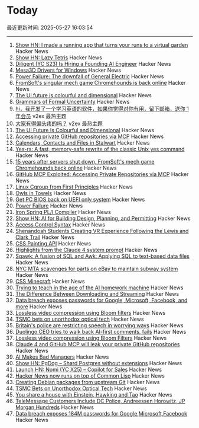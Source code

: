 # Today

最近更新时间: 2025-05-27 16:03:54

--- 
1. [Show HN: I made a running app that turns your runs to a virtual garden](https://www.runandgrow.com/) Hacker News
2. [Show HN: Lazy Tetris](https://lazytetris.com/) Hacker News
3. [Diligent (YC S23) Is Hiring a Founding AI Engineer](https://www.ycombinator.com/companies/diligent/jobs/LAdzmYb-founding-ai-engineer) Hacker News
4. [Mesa3D Drivers for Windows](https://github.com/pal1000/mesa-dist-win) Hacker News
5. [Power Failure: The downfall of General Electric](https://www.gwintrob.com/power-failure-review/) Hacker News
6. [FromSoft's singular mech game Chromehounds is back online](https://www.readonlymemo.com/interview-15-years-after-the-servers-shut-down-fromsofts-singular-mech-game-chromehounds-is-back-online/) Hacker News
7. [The UI future is colourful and dimensional](https://www.flarup.email/p/the-future-is-colourful-and-dimensional) Hacker News
8. [Grammars of Formal Uncertainty](https://arxiv.org/abs/2505.20047) Hacker News
9. [hi，我开发了一个学习英语的软件，如果你觉得对你有用，留下邮箱，送你 1 年会员](https://www.v2ex.com/t/1134547) v2ex 最热主题
10. [大家有得偏头疼的吗？](https://www.v2ex.com/t/1134537) v2ex 最热主题
11. [The UI Future Is Colourful and Dimensional](https://www.flarup.email/p/the-future-is-colourful-and-dimensional) Hacker News
12. [Accessing private GitHub repositories via MCP](https://invariantlabs.ai/blog/mcp-github-vulnerability) Hacker News
13. [Calendars, Contacts and Files in Stalwart](https://stalw.art/blog/collaboration/) Hacker News
14. [Yes-rs: A fast, memory-safe rewrite of the classic Unix yes command](https://github.com/jedisct1/yes-rs) Hacker News
15. [15 years after servers shut down, FromSoft's mech game Chromehounds back online](https://www.readonlymemo.com/interview-15-years-after-the-servers-shut-down-fromsofts-singular-mech-game-chromehounds-is-back-online/) Hacker News
16. [GitHub MCP Exploited: Accessing Private Repositories via MCP](https://invariantlabs.ai/blog/mcp-github-vulnerability) Hacker News
17. [Linux Cgroup from First Principles](https://fzakaria.com/2025/05/26/linux-cgroup-from-first-principles) Hacker News
18. [Owls in Towels](https://owlsintowels.org/) Hacker News
19. [Get PC BIOS back on UEFI only system](https://github.com/FlyGoat/csmwrap) Hacker News
20. [Power Failure](https://www.gwintrob.com/power-failure-review/) Hacker News
21. [Iron Spring PL/I Compiler](http://www.iron-spring.com/) Hacker News
22. [Show HN: AI for Building Design, Planning, and Permitting](https://www.spacial.io/) Hacker News
23. [Access Control Syntax](https://journal.stuffwithstuff.com/2025/05/26/access-control-syntax/) Hacker News
24. [Shenandoah Students Creating VR Experience Following the Lewis and Clark Trail](https://www.su.edu/blog/2025/05/21/shenandoah-students-creating-vr-experience-that-follows-the-lewis-and-clark-trail/) Hacker News
25. [CSS Painting API](https://developer.mozilla.org/en-US/docs/Web/API/CSS_Painting_API) Hacker News
26. [Highlights from the Claude 4 system prompt](https://simonwillison.net/2025/May/25/claude-4-system-prompt/) Hacker News
27. [Sqawk: A fusion of SQL and Awk: Applying SQL to text-based data files](https://github.com/jgarzik/sqawk) Hacker News
28. [NYC MTA scavenges for parts on eBay to maintain subway system](https://www.wsj.com/opinion/can-ebay-bargains-keep-new-york-citys-subways-running-mta-infrastructure-substations-3859fb5b) Hacker News
29. [CSS Minecraft](https://benjaminaster.com/css-minecraft/) Hacker News
30. [Trying to teach in the age of the AI homework machine](https://www.solarshades.club/p/dispatch-from-the-trenches-of-the) Hacker News
31. [The Difference Between Downloading and Streaming](https://danq.me/2025/05/26/downloading-vs-streaming/) Hacker News
32. [Data breach exposes passwords for Google, Microsoft, Facebook, and more](https://www.zdnet.com/article/massive-data-breach-exposes-184-million-passwords-for-google-microsoft-facebook-and-more/) Hacker News
33. [Lossless video compression using Bloom filters](https://github.com/ross39/new_bloom_filter_repo/blob/main/README.md) Hacker News
34. [TSMC bets on unorthodox optical tech](https://spectrum.ieee.org/microled-optical-chiplet) Hacker News
35. [Britain's police are restricting speech in worrying ways](https://www.economist.com/britain/2025/05/15/britains-police-are-restricting-speech-in-worrying-ways) Hacker News
36. [Duolingo CEO tries to walk back AI-first comments, fails](https://htxt.co.za/2025/05/duolingo-ceo-tries-to-walk-back-ai-first-comments-fails/) Hacker News
37. [Lossless video compression using Bloom Filters](https://github.com/ross39/new_bloom_filter_repo/blob/main/README.md) Hacker News
38. [Claude 4 and GitHub MCP will leak your private GitHub repositories](https://twitter.com/lbeurerkellner/status/1926991491735429514) Hacker News
39. [AI Makes Bad Managers](https://staysaasy.com/management/2025/05/26/AI-management.html) Hacker News
40. [Show HN: PgDog – Shard Postgres without extensions](https://github.com/pgdogdev/pgdog) Hacker News
41. [Launch HN: Nomi (YC X25) – Copilot for Sales](https://news.ycombinator.com/item?id=44098706) Hacker News
42. [Hacker News now runs on top of Common Lisp](https://lisp-journey.gitlab.io/blog/hacker-news-now-runs-on-top-of-common-lisp/) Hacker News
43. [Creating Debian packages from upstream Git](https://optimizedbyotto.com/post/debian-packaging-from-git/) Hacker News
44. [TSMC Bets on Unorthodox Optical Tech](https://spectrum.ieee.org/microled-optical-chiplet) Hacker News
45. [You share a house with Einstein, Hawking and Tao](https://www.faisalabid.com/p/you-share-a-house-with-einstein-hawking) Hacker News
46. [TeleMessage Customers Include DC Police, Andreessen Horowitz, JP Morgan,Hundreds](https://micahflee.com/telemessage-customers-include-dc-police-andreesen-horowitz-jp-morgan-and-hundreds-more/) Hacker News
47. [Data breach exposes 184M passwords for Google,Microsoft,Facebook](https://www.zdnet.com/article/massive-data-breach-exposes-184-million-passwords-for-google-microsoft-facebook-and-more/) Hacker News
